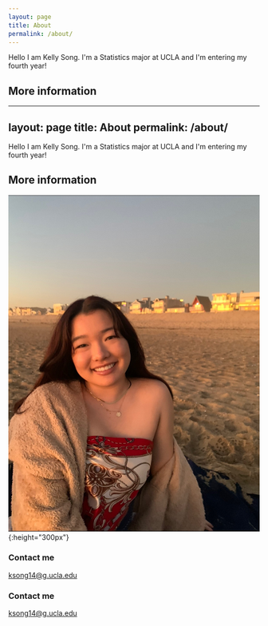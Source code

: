 ```yaml
---
layout: page
title: About
permalink: /about/
---
```

Hello I am Kelly Song. I'm a Statistics major at UCLA and I'm entering my fourth year!

## More information

---
layout: page
title: About
permalink: /about/
---
Hello I am Kelly Song. I'm a Statistics major at UCLA and I'm entering my fourth year!

## More information

![](/images/kellysong.png){:height="300px"}

### Contact me

[ksong14@g.ucla.edu](mailto:ksong14@g.ucla.edu)

### Contact me

[ksong14@g.ucla.edu](mailto:ksong14@g.ucla.edu)
